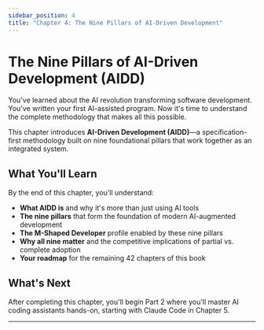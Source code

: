 ```yaml
---
sidebar_position: 4
title: "Chapter 4: The Nine Pillars of AI-Driven Development"
---
```


# The Nine Pillars of AI-Driven Development (AIDD)

You've learned about the AI revolution transforming software development. You've written your first AI-assisted program. Now it's time to understand the complete methodology that makes all this possible.

This chapter introduces **AI-Driven Development (AIDD)**—a specification-first methodology built on nine foundational pillars that work together as an integrated system.

## What You'll Learn

By the end of this chapter, you'll understand:

- **What AIDD is** and why it's more than just using AI tools
- **The nine pillars** that form the foundation of modern AI-augmented development
- **The M-Shaped Developer** profile enabled by these nine pillars
- **Why all nine matter** and the competitive implications of partial vs. complete adoption
- **Your roadmap** for the remaining 42 chapters of this book

## What's Next

After completing this chapter, you'll begin Part 2 where you'll master AI coding assistants hands-on, starting with Claude Code in Chapter 5.

---
